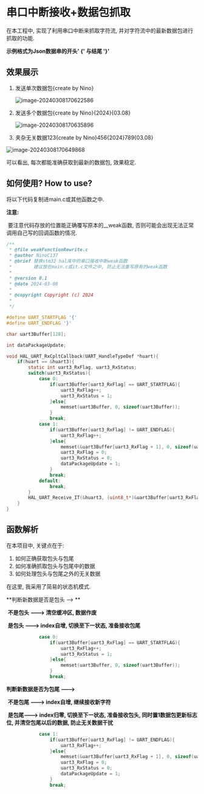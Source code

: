 # 串口中断接收+数据包抓取

在本工程中, 实现了利用串口中断来抓取字符流, 并对字符流中的最新数据包进行抓取的功能.

**示例格式为Json数据串的开头' {' 与结尾 '}'**



## 效果展示

1. 发送单次数据包{create  by Nino}

   ![image-20240308170622586](E:/Typora_note/photos/image-20240308170622586.png)

2. 发送多个数据包{create by Nino}{2024}{03.08}

   ![image-20240308170635896](E:/Typora_note/photos/image-20240308170635896.png)

3. 夹杂无关数据123{create by Nino}456{2024}789{03.08}

![image-20240308170649868](E:/Typora_note/photos/image-20240308170649868.png)



可以看出, 每次都能准确获取到最新的数据包, 效果稳定.



## 如何使用? How to use?

将以下代码复制进main.c或其他函数之中.

**注意:**

​	要注意代码存放的位置能正确覆写原本的__weak函数, 否则可能会出现无法正常调用自己写的回调函数的情况.



``` c
/**
 * @file weakFunctionRewrite.c
 * @author NinoC137
 * @brief 替换stm32 hal库中的串口接收中断weak函数
 *        建议放在main.c或it.c文件之中, 防止无法重写原有的weak函数
 * 
 * @version 0.1
 * @date 2024-03-08
 * 
 * @copyright Copyright (c) 2024
 * 
 */

#define UART_STARTFLAG '{'
#define UART_ENDFLAG '}'

char uart3Buffer[128];

int dataPackageUpdate;

void HAL_UART_RxCpltCallback(UART_HandleTypeDef *huart){
    if(huart == &huart3){
        static int uart3_RxFlag, uart3_RxStatus;
        switch(uart3_RxStatus){
            case 0:
                if(uart3Buffer[uart3_RxFlag] == UART_STARTFLAG){
                    uart3_RxFlag++;
                    uart3_RxStatus = 1;
                }else{
                    memset(uart3Buffer, 0, sizeof(uart3Buffer));
                }
                break;
            case 1:
                if(uart3Buffer[uart3_RxFlag] != UART_ENDFLAG){
                    uart3_RxFlag++;
                }else{
                    memset(&uart3Buffer[uart3_RxFlag + 1], 0, sizeof(uart3Buffer) - uart3_RxFlag);
                    uart3_RxFlag = 0;
                    uart3_RxStatus = 0;
                    dataPackageUpdate = 1;
                }
                break;
            default:
                break;
        }
        HAL_UART_Receive_IT(&huart3, (uint8_t*)&uart3Buffer[uart3_RxFlag], 1);
    }
}
```



## 函数解析

在本项目中, 关键点在于:

1. 如何正确获取包头与包尾
2. 如何准确抓取包头与包尾中的数据
3. 如何处理包头与包尾之外的无关数据



在这里, 我采用了简易的状态机模式.



**判断新数据是否是包头 --> **

​						**不是包头 ---> 清空缓冲区, 数据作废**

​						**是包头 ---> index自增, 切换至下一状态, 准备接收包尾**

``` c
            case 0:
                if(uart3Buffer[uart3_RxFlag] == UART_STARTFLAG){
                    uart3_RxFlag++;
                    uart3_RxStatus = 1;
                }else{
                    memset(uart3Buffer, 0, sizeof(uart3Buffer));
                }
                break;
```

**判断新数据是否为包尾 --->**

​						**不是包尾 ---> index自增, 继续接收新字符**

​						**是包尾---> index归零, 切换至下一状态, 准备接收包头, 同时置1数据包更新标志位, 并清空包尾以后的数据, 防止无关数据干扰**	

``` c
            case 1:
                if(uart3Buffer[uart3_RxFlag] != UART_ENDFLAG){
                    uart3_RxFlag++;
                }else{
                    memset(&uart3Buffer[uart3_RxFlag + 1], 0, sizeof(uart3Buffer) - uart3_RxFlag);
                    uart3_RxFlag = 0;
                    uart3_RxStatus = 0;
                    dataPackageUpdate = 1;
                }
                break;
```

​	
